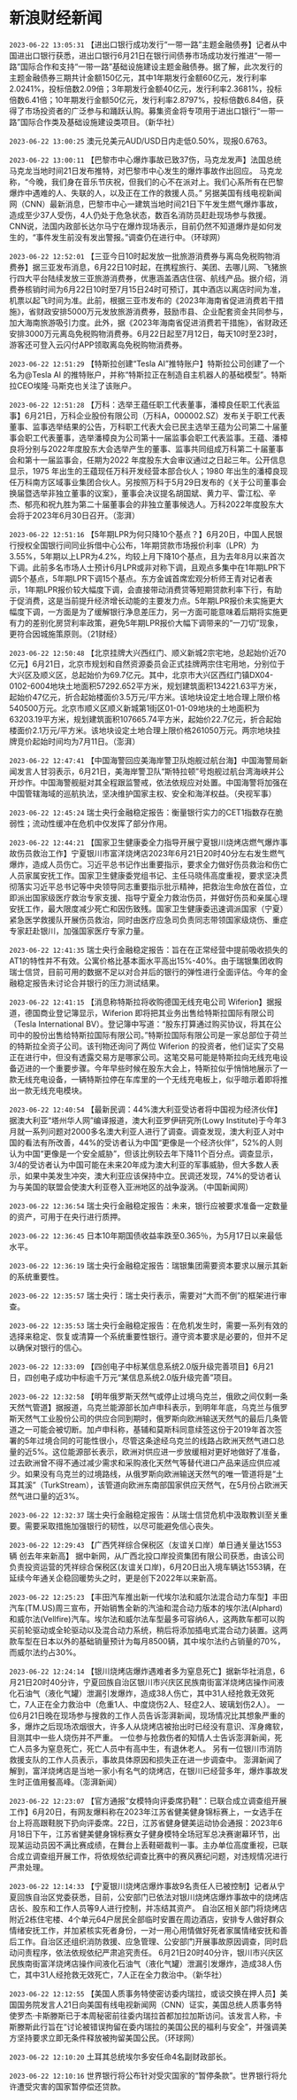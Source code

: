 # 新浪财经新闻
`2023-06-22 13:05:31` 【进出口银行成功发行“一带一路”主题金融债券】记者从中国进出口银行获悉，进出口银行6月21日在银行间债券市场成功发行推进“一带一路”国际合作和支持“一带一路”基础设施建设主题金融债券。据了解，此次发行的主题金融债券三期共计金额150亿元，其中1年期发行金额60亿元，发行利率2.0241%，投标倍数2.09倍；3年期发行金额40亿元，发行利率2.3681%，投标倍数6.41倍；10年期发行金额50亿元，发行利率2.8797%，投标倍数6.84倍，获得了市场投资者的广泛参与和踊跃认购。募集资金将专项用于进出口银行“一带一路”国际合作类及基础设施建设类项目。（新华社）

`2023-06-22 13:00:25` 澳元兑美元AUD/USD日内走低0.50%，现报0.6763。

`2023-06-22 13:00:11` 【巴黎市中心爆炸事故已致37伤，马克龙发声】法国总统马克龙当地时间21日发布推特，对巴黎市中心发生的爆炸事故作出回应。 马克龙称，“今晚，我们身在音乐节庆祝，但我们的心不在派对上。我们心系所有在巴黎爆炸中遇难的人、失联的人，以及正在工作的救援人员。” 另据美国有线电视新闻网（CNN）最新消息，巴黎市中心一建筑当地时间21日下午发生燃气爆炸事故，造成至少37人受伤，4人仍处于危急状态，数百名消防员赶赴现场参与救援。 CNN说，法国内政部长达尔马宁在爆炸现场表示，目前仍然不知道爆炸是如何发生的，“事件发生前没有发出警报。”调查仍在进行中。（环球网）

`2023-06-22 12:52:01` 【三亚今日10时起发放一批旅游消费券与离岛免税购物消费券】据三亚发布消息，6月22日10时起，在携程旅行、美团、去哪儿网、飞猪旅行四大平台陆续发放三亚旅游消费券，优惠涵盖酒店住宿、航线产品。据介绍，消费券核销时间为6月22日10时至7月15日24时可预订，其中酒店以离店时间为准，机票以起飞时间为准。此前，根据三亚市发布的《2023年海南省促进消费若干措施》，省财政安排5000万元发放旅游消费券，鼓励市县、企业配套资金共同参与，加大海南旅游吸引力度。此外，据《2023年海南省促进消费若干措施》，省财政还安排3000万元离岛免税购物消费券。6月22日起至7月12日，每天10时至23时，游客还可登入云闪付APP领取离岛免税购物消费券。

`2023-06-22 12:51:29` 【特斯拉创建“Tesla AI”推特账户】特斯拉公司创建了一个名为@Tesla AI 的推特账户，并称“特斯拉正在制造自主机器人的基础模型”。特斯拉CEO埃隆·马斯克也关注了该账户。

`2023-06-22 12:51:28` 【万科：选举王蕴任职工代表董事，潘樟良任职工代表监事】6月21日，万科企业股份有限公司（万科A，000002.SZ）发布关于职工代表董事、监事选举结果的公告，万科职工代表大会已民主选举王蕴为公司第二十届董事会职工代表董事，选举潘樟良为公司第十一届监事会职工代表监事。王蕴、潘樟良将分别与2022年度股东大会选举产生的董事、监事共同组成万科第二十届董事会和第十一届监事会，任期为2022 年度股东大会审议通过之日起三年。公开信息显示，1975 年出生的王蕴现任万科开发经营本部合伙人；1980 年出生的潘樟良现任万科南方区域事业集团合伙人。另按照万科于5月29日发布的《关于公司董事会换届暨选举非独立董事的议案》，董事会决议提名胡国斌、黄力平、雷江松、辛杰、郁亮和祝九胜为第二十届董事会的非独立董事候选人。万科2022年度股东大会将于2023年6月30日召开。（澎湃）

`2023-06-22 12:51:16` 【5年期LPR为何只降10个基点？】6月20日，中国人民银行授权全国银行间同业拆借中心公布，1年期贷款市场报价利率（LPR）为3.55%，5年期以上LPR为4.2%，均较上月下降10个基点，且为去年8月以来首次下调。此前多名市场人士预计6月LPR或非对称下调，且观点多集中在1年期LPR下调5个基点，5年期LPR下调15个基点。东方金诚首席宏观分析师王青对记者表示，1年期LPR报价较大幅度下调，会直接带动消费贷等短期贷款利率下行，有助于促消费，这是当前提升经济增长动能的主要发力点。5年期LPR报价未实施更大幅度下调，一方面是为了缓解银行净息差压力，另一方面可能意味着后期将实施更有力的差别化房贷利率政策，避免5年期LPR报价大幅下调带来的“一刀切”现象，更符合因城施策原则。（21财经）

`2023-06-22 12:50:48` 【北京挂牌大兴西红门、顺义新城2宗宅地，总起始价近70亿元】6月21日，北京市规划和自然资源委员会正式挂牌两宗住宅用地，分别位于大兴区及顺义区，总起始价为69.7亿元。其中，北京市大兴区西红门镇DX04-0102-6004地块土地面积57292.652平方米，规划建筑面积134221.63平方米，起始价47亿元，折合起始楼面价3.5万元/平方米。该地块设定土地合理上限价格540500万元。北京市顺义区顺义新城第1街区01-01-09地块的土地面积为63203.19平方米，规划建筑面积107665.74平方米，起始价22.7亿元，折合起始楼面价2.1万元/平方米。该地块设定土地合理上限价格261050万元。两宗地块挂牌竞价起始时间均为7月11日。（澎湃）

`2023-06-22 12:47:41` 【中国海警回应美海岸警卫队炮舰过航台海】中国海警局新闻发言人甘羽表示，6月21日，美海岸警卫队“斯特拉顿”号炮舰过航台湾海峡并公开炒作。中国海警舰艇对其全程跟监警戒，依法依规应对处置。中国海警将加强在中国管辖海域的巡航执法，坚决维护国家主权、安全和海洋权益。（央视军事）

`2023-06-22 12:45:24` 瑞士央行金融稳定报告：衡量银行实力的CET1指数存在脆弱性；流动性缓冲在危机中仅发挥了部分作用。

`2023-06-22 12:44:21` 【国家卫生健康委全力指导开展宁夏银川烧烤店燃气爆炸事故伤员救治工作】宁夏银川市富洋烧烤店2023年6月21日20时40分左右发生燃气爆炸，造成人员伤亡。习近平总书记作出重要指示，要求全力做好伤员救治和伤亡人员家属安抚工作。国家卫生健康委党组书记、主任马晓伟高度重视，要求坚决贯彻落实习近平总书记等中央领导同志重要指示批示精神，把救治生命放在首位，立即派出国家级医疗救治专家支援、指导宁夏全力救治伤员，并做好伤员和亲属心理安抚工作，最大限度减少死亡和因伤致残。国家卫生健康委迅速调派国家（宁夏）紧急医学救援队开展伤员救治，同时由医疗应急司负责同志带领国家级烧伤、重症专家赶赴银川，加强国家医疗专家力量。

`2023-06-22 12:41:35` 瑞士央行金融稳定报告：旨在在正常经营中提前吸收损失的AT1的特性并不有效。公寓价格比基本面水平高出15%-40%。由于瑞银集团收购瑞士信贷，目前可用的数据不足以对合并后的银行的弹性进行全面评估。今年的金融稳定报告未讨论合并银行的压力测试结果。

`2023-06-22 12:41:15` 【消息称特斯拉将收购德国无线充电公司 Wiferion】据报道，德国商业登记簿显示，Wiferion 即将把其业务出售给特斯拉国际有限公司（Tesla International BV）。登记簿中写道：“股东打算通过购买协议，将其在公司中的股份出售给特斯拉国际有限公司。”特斯拉国际有限公司是一家总部位于荷兰的特斯拉全资子公司。该刊物还询问了两位 Wiferion 的投资者，他们证实了交易正在进行中，但没有透露交易方是哪家公司。这笔交易可能是特斯拉向无线充电设备迈进的一个重要步骤。今年早些时候在股东大会上，特斯拉似乎悄悄地展示了一款无线充电设备，一辆特斯拉停在车库里的一个无线充电板上，似乎暗示着即将推出一款无线充电模块。

`2023-06-22 12:40:54` 【最新民调：44%澳大利亚受访者将中国视为经济伙伴】据澳大利亚“塔州华人网”编译报道，澳大利亚罗伊研究所(Lowy Institute)于今年3月就一系列问题对2000多名澳大利亚人进行了调查。调查发现，澳大利亚人对中国的看法有所改善，44%的受访者认为中国“更像是一个经济伙伴”，52%的人则认为中国“更像是一个安全威胁”，但该比例较去年下降11个百分点。调查显示，3/4的受访者认为中国可能在未来20年成为澳大利亚的军事威胁，但大多数人表示，如果中美发生冲突，澳大利亚应该保持中立。民调还发现，74%的受访者认为与美国的联盟会使澳大利亚卷入亚洲地区的战争漩涡。（中国新闻网）

`2023-06-22 12:36:54` 瑞士央行金融稳定报告：未来，银行应被要求准备一定数量的资产，可用于在央行进行质押。

`2023-06-22 12:36:45` 日本10年期国债收益率跌至0.365％，为5月17日以来最低水平。

`2023-06-22 12:36:19` 瑞士央行金融稳定报告：瑞银集团需要资本要求以展示其新的系统重要性。

`2023-06-22 12:35:57` 瑞士央行：瑞士央行表示，需要对“大而不倒”的框架进行审查。

`2023-06-22 12:35:53` 瑞士央行金融稳定报告：在危机发生时，需要一系列有效的选择来稳定、恢复或清算一个系统重要性银行。遵守资本要求是必要的，但并不足以确保对银行的信心。

`2023-06-22 12:33:09` 【四创电子中标某信息系统2.0版升级完善项目】6月21日，四创电子成功中标逾千万元“某信息系统2.0版升级完善”项目。

`2023-06-22 12:32:58` 【明年俄罗斯天然气或停止过境乌克兰，俄欧之间仅剩一条天然气管道】据报道，乌克兰能源部长加卢申科表示，到明年年底，乌克兰与俄罗斯天然气工业股份公司的供应合同到期时，俄罗斯向欧洲输送天然气的最后几条管道之一可能会被切断。加卢申科称，基辅和莫斯科同意续签这份于2019年首次签署的5年过境合同的可能性很小，尽管这条途经乌克兰的线路占欧洲天然气进口总量的近5%。这位能源部长表示，欧洲对供应进一步放缓相对更好地做好了准备，过去欧洲曾不得不通过减少需求和采购液化天然气等替代进口产品来适应供应减少。如果没有乌克兰的过境路线，从俄罗斯向欧洲输送天然气的唯一管道将是“土耳其溪”（TurkStream），该管道向欧洲东南部国家供应天然气，在5月份占欧洲天然气进口量的近3%。

`2023-06-22 12:32:37` 瑞士央行金融稳定报告：从瑞士信贷危机中汲取教训至关重要。需要采取措施加强银行的韧性，以尽可能避免信心丧失。

`2023-06-22 12:29:43` 【广西凭祥综合保税区（友谊关口岸）单日通关量达1553辆 创去年来新高】 据中新网，从广西北投口岸投资集团有限公司获悉，由该公司负责投资运营的凭祥综合保税区(友谊关口岸)，6月20日出入境车辆达1553辆，在延续今年通关企稳回暖势头之时，更是创下2022年以来新高。

`2023-06-22 12:25:23` 【丰田汽车推出新一代埃尔法和威尔法混合动力车型】丰田汽车(TM.US)周三宣布，开始销售全新的汽油和混合动力版本的埃尔法(Alphard)和威尔法(Vellfire)汽车。埃尔法和威尔法车型最多可容纳6人，这两款车都可以购买前轮驱动或全轮驱动以及混合动力系统，稍后将添加插电式混合动力装置。这两款车型在日本以外的基础销量预计为每月8500辆，其中埃尔法约占销量的70%，而威尔法约占30%。

`2023-06-22 12:24:14` 【银川烧烤店爆炸遇难者多为窒息死亡】据新华社消息，6月21日20时40分许，宁夏回族自治区银川市兴庆区民族南街富洋烧烤店操作间液化石油气（液化气罐）泄漏引发爆炸，造成38人伤亡，其中31人经抢救无效死亡，7人正在全力救治中（危重1人、中度烧伤2人、轻症2人、玻璃划伤2人）。 一位6月21日晚在现场参与搜救的工作人员告诉澎湃新闻，现场情况比其想象严重的多，爆炸之后现场浓烟很大，许多人从烧烤店被抬出时已经没有意识、浑身瘫软，目测其中一些人烧伤并不严重。 一位参与抢救伤者的知情人士告诉澎湃新闻，死亡人员多为窒息死亡，死亡人员中有高中生，有退休老人。 另有一位银川市消防救援支队的工作人员表示，事故具体原因和损失正在进一步调查中。 澎湃新闻了解到，富洋烧烤店是当地一家小有名气的烧烤店，在银川已经营多年，爆炸事故发生时正值用餐高峰。（澎湃新闻）

`2023-06-22 12:23:07` 【官方通报“女模特向评委席扔鞋”：已联合成立调查组开展工作】6月20日，有网友爆料称在2023年江苏省健美健身锦标赛上，一女选手在台上将高跟鞋脱下扔向评委席。22日，江苏省健身健美运动协会通报：2023年6月18日下午，江苏省健美健身锦标赛女子健身模特全场冠军总决赛谢幕环节，出现某运动员因不满比赛成绩，在舞台上丢鞋砸裁判一事。主办单位高度重视，已联合成立调查组开展工作，将依规依纪调查比赛中的赛风赛纪问题，对违规情况进行严肃处理。

`2023-06-22 12:14:33` 【宁夏银川烧烤店爆炸事故9名责任人已被控制】记者从宁夏回族自治区党委获悉，目前，公安部门已依法对银川烧烤店爆炸事故中的烧烤店店长、股东和工作人员等9人进行控制，并冻结其资产。 自治区相关部门将烧烤店附近2栋住宅楼、4个单元64户居民全部临时安置在周边酒店，安排专人做好群众情绪安抚工作，并加紧核实死者身份，一对一用心用情做好死者家属情绪安抚和善后工作。自治区还组织消防救援、应急管理、公安部门开展事故原因调查，同时启动问责程序，依法依规依纪严肃追究责任。 6月21日20时40分许，银川市兴庆区民族南街富洋烧烤店操作间液化石油气（液化气罐）泄漏引发爆炸，造成38人伤亡，其中31人经抢救无效死亡，7人正在全力救治中。（新华社）

`2023-06-22 12:12:55` 【美国人质事务特使密访委内瑞拉，或谈交换在押人员】美国国务院发言人21日向美国有线电视新闻网（CNN）证实，美国总统人质事务特使罗杰·卡斯滕斯已于本周秘密前往委内瑞拉首都加拉加斯访问。该发言人称，卡斯滕斯此行旨在“讨论被错误拘留在委内瑞拉的美国公民的福利与安全”，并强调美方坚持要求立即无条件释放被拘留美国公民。（环球网）

`2023-06-22 12:10:20` 土耳其总统埃尔多安任命4名副财政部长。

`2023-06-22 12:10:16` 世界银行将公布针对受灾国家的“暂停条款”。世界银行将允许遭受灾害的国家暂停偿还贷款。

